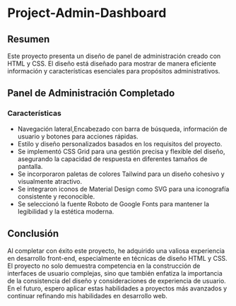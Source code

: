 # Project-Admin-Dashboard

## Resumen
Este proyecto presenta un diseño de panel de administración creado con HTML y CSS. El diseño está diseñado para mostrar de manera eficiente información y características esenciales para propósitos administrativos.

## Panel de Administración Completado

### Características
- Navegación lateral,Encabezado con barra de búsqueda, información de usuario y botones para acciones rápidas.
- Estilo y diseño personalizados basados en los requisitos del proyecto.
- Se implementó CSS Grid para una gestión precisa y flexible del diseño, asegurando la capacidad de respuesta en diferentes tamaños de pantalla.
- Se incorporaron paletas de colores Tailwind para un diseño cohesivo y visualmente atractivo.
- Se integraron iconos de Material Design como SVG para una iconografía consistente y reconocible.
- Se seleccionó la fuente Roboto de Google Fonts para mantener la legibilidad y la estética moderna.


## Conclusión
Al completar con éxito este proyecto, he adquirido una valiosa experiencia en desarrollo front-end, especialmente en técnicas de diseño HTML y CSS. El proyecto no solo demuestra competencia en la construcción de interfaces de usuario complejas, sino que también enfatiza la importancia de la consistencia del diseño y consideraciones de experiencia de usuario. En el futuro, espero aplicar estas habilidades a proyectos más avanzados y continuar refinando mis habilidades en desarrollo web.

